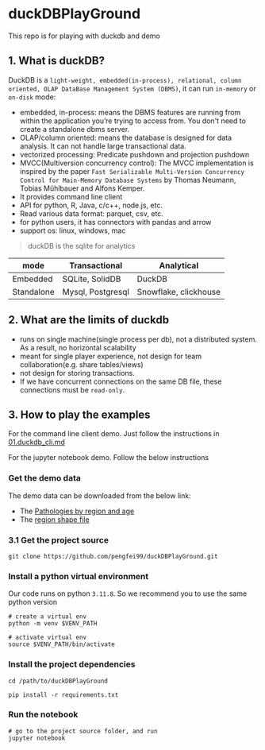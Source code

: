 # duckDBPlayGround

This repo is for playing with duckdb and demo

## 1. What is duckDB?

DuckDB is a `light-weight, embedded(in-process), relational, column oriented, OLAP DataBase Management System (DBMS)`, it can run `in-memory` or `on-disk` mode: 

- embedded, in-process: means the DBMS features are running from within the application you’re trying to access from.
         You don't need to create a standalone dbms server.
- OLAP/column oriented: means the database is designed for data analysis. It can not handle large transactional data.
- vectorized processing: Predicate pushdown and projection pushdown
- MVCC(Multiversion concurrency control):  The MVCC implementation is inspired by the paper `Fast Serializable Multi-Version Concurrency Control for Main-Memory Database Systems` by Thomas Neumann, Tobias Mühlbauer and Alfons Kemper.
- It provides command line client
- API for python, R, Java, c/c++, node.js, etc.
- Read various data format: parquet, csv, etc.
- for python users, it has connectors with pandas and arrow
- support os: linux, windows, mac

> duckDB is the sqlite for analytics

| mode       | Transactional     | Analytical            |
|------------|-------------------|-----------------------|
| Embedded   | SQLite, SolidDB   | DuckDB                |
| Standalone | Mysql, Postgresql | Snowflake, clickhouse |

## 2. What are the limits of duckdb

- runs on single machine(single process per db), not a distributed system. As a result, no horizontal scalability
- meant for single player experience, not design for team collaboration(e.g. share tables/views)
- not design for storing transactions.
- If we have concurrent connections on the same DB file, these connections must be `read-only`.



## 3. How to play the examples

For the command line client demo. Just follow the instructions in [01.duckdb_cli.md](examples/01.duckdb_cli.md)

For the jupyter notebook demo. Follow the below instructions

### Get the demo data

The demo data can be downloaded from the below link:
- The [Pathologies by region and age](https://www.data.gouv.fr/fr/datasets/pathologies-effectif-de-patients-par-pathologie-sexe-classe-dage-et-territoire-departement-region/)
- The [region shape file](https://geodata.ucdavis.edu/gadm/gadm4.1/shp/gadm41_FRA_shp.zip)


### 3.1 Get the project source

```shell
git clone https://github.com/pengfei99/duckDBPlayGround.git
```

### Install a python virtual environment

Our code runs on python `3.11.8`. So we recommend you to use the same python version

```shell
# create a virtual env
python -m venv $VENV_PATH

# activate virtual env
source $VENV_PATH/bin/activate
```


### Install the project dependencies

```shell
cd /path/to/duckDBPlayGround

pip install -r requirements.txt 
```

### Run the notebook

```shell
# go to the project source folder, and run
jupyter notebook
```